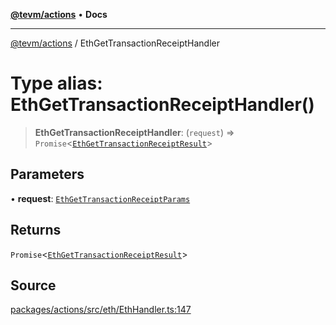 [**@tevm/actions**](../README.md) • **Docs**

***

[@tevm/actions](../globals.md) / EthGetTransactionReceiptHandler

# Type alias: EthGetTransactionReceiptHandler()

> **EthGetTransactionReceiptHandler**: (`request`) => `Promise`\<[`EthGetTransactionReceiptResult`](EthGetTransactionReceiptResult.md)\>

## Parameters

• **request**: [`EthGetTransactionReceiptParams`](EthGetTransactionReceiptParams.md)

## Returns

`Promise`\<[`EthGetTransactionReceiptResult`](EthGetTransactionReceiptResult.md)\>

## Source

[packages/actions/src/eth/EthHandler.ts:147](https://github.com/evmts/tevm-monorepo/blob/main/packages/actions/src/eth/EthHandler.ts#L147)
